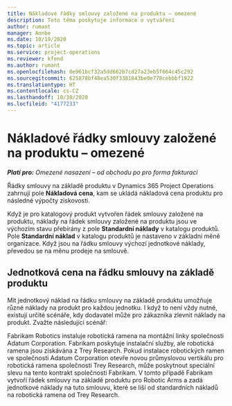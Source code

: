 ```yaml
---
title: Nákladové řádky smlouvy založené na produktu – omezené
description: Toto téma poskytuje informace o vytváření
author: rumant
manager: Annbe
ms.date: 10/19/2020
ms.topic: article
ms.service: project-operations
ms.reviewer: kfend
ms.author: rumant
ms.openlocfilehash: 0e961bcf32a5dd662b7cd27a23eb5f664c45c292
ms.sourcegitcommit: 625878bf48ea530f3381843be0e778cebbbf1922
ms.translationtype: HT
ms.contentlocale: cs-CZ
ms.lasthandoff: 10/30/2020
ms.locfileid: "4177233"
---
```

# <a name="cost-product-based-contract-lines---lite"></a>Nákladové řádky smlouvy založené na produktu – omezené

_**Platí pro:** Omezené nasazení – od obchodu po pro forma fakturaci_


Řádky smlouvy na základě produktu v Dynamics 365 Project Operations zahrnují pole **Nákladová cena**, kam se ukládá nákladová cena produktu pro následné výpočty ziskovosti.

Když je pro katalogový produkt vytvořen řádek smlouvy založené na produktu, náklady na řádek smlouvy založené na produktu jsou ve výchozím stavu přebírány z pole **Standardní náklady** v katalogu produktů. Pole **Standardní náklad** v katalogu produktů je nastaveno v základní měně organizace. Když jsou na řádku smlouvy výchozí jednotkové náklady, převedou se na měnu prodeje na smlouvě.

## <a name="unit-cost-on-a-product-based-contract-line"></a>Jednotková cena na řádku smlouvy na základě produktu

Mít jednotkový náklad na řádku smlouvy na základě produktu umožňuje různé náklady na produkt pro každou jednotku. I když to není vždy nutné, existují určité scénáře, kdy dodavatel může pro zákazníka zlevnit náklady na produkt. Zvažte následující scénář:

Fabrikam Robotics instaluje robotická ramena na montážní linky společnosti Adatum Corporation. Fabrikam poskytuje instalační služby, ale robotická ramena jsou získávána z Trey Research. Pokud instalace robotických ramen ve společnosti Adatum Corporation otevře novou průmyslovou vertikálu pro robotická ramena společnosti Trey Research, může poskytnout speciální slevu na tento kontrakt společnosti Fabrikam. V tomto případě Fabrikam vytvoří řádek smlouvy na základě produktu pro Robotic Arms a zadá jednotkové náklady na tuto smlouvu, které se liší od standardních nákladů na robotická ramena od Trey Research.
